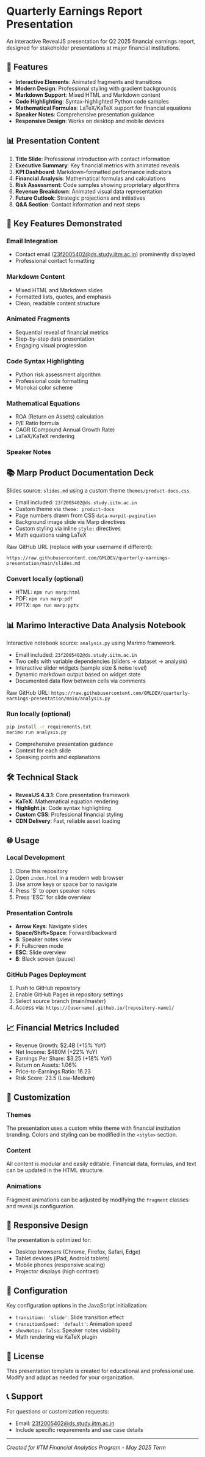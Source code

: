 # Quarterly Earnings Report Presentation

An interactive RevealJS presentation for Q2 2025 financial earnings report, designed for stakeholder presentations at major financial institutions.

## 🚀 Features

- **Interactive Elements**: Animated fragments and transitions
- **Modern Design**: Professional styling with gradient backgrounds
- **Markdown Support**: Mixed HTML and Markdown content
- **Code Highlighting**: Syntax-highlighted Python code samples
- **Mathematical Formulas**: LaTeX/KaTeX support for financial equations
- **Speaker Notes**: Comprehensive presentation guidance
- **Responsive Design**: Works on desktop and mobile devices

## 📊 Presentation Content

1. **Title Slide**: Professional introduction with contact information
2. **Executive Summary**: Key financial metrics with animated reveals
3. **KPI Dashboard**: Markdown-formatted performance indicators
4. **Financial Analysis**: Mathematical formulas and calculations
5. **Risk Assessment**: Code samples showing proprietary algorithms
6. **Revenue Breakdown**: Animated visual data representation
7. **Future Outlook**: Strategic projections and initiatives
8. **Q&A Section**: Contact information and next steps

## 🎯 Key Features Demonstrated

### Email Integration
- Contact email (23f2005402@ds.study.iitm.ac.in) prominently displayed
- Professional contact formatting

### Markdown Content
- Mixed HTML and Markdown slides
- Formatted lists, quotes, and emphasis
- Clean, readable content structure

### Animated Fragments
- Sequential reveal of financial metrics
- Step-by-step data presentation
- Engaging visual progression

### Code Syntax Highlighting
- Python risk assessment algorithm
- Professional code formatting
- Monokai color scheme

### Mathematical Equations
- ROA (Return on Assets) calculation
- P/E Ratio formula
- CAGR (Compound Annual Growth Rate)
- LaTeX/KaTeX rendering

### Speaker Notes
## 📚 Marp Product Documentation Deck

Slides source: `slides.md` using a custom theme `themes/product-docs.css`.

- Email included: `23f2005402@ds.study.iitm.ac.in`
- Custom theme via `theme: product-docs`
- Page numbers drawn from CSS `data-marpit-pagination`
- Background image slide via Marp directives
- Custom styling via inline `style:` directives
- Math equations using LaTeX

Raw GitHub URL (replace with your username if different):

`https://raw.githubusercontent.com/GMLDEV/quarterly-earnings-presentation/main/slides.md`

### Convert locally (optional)

- HTML: `npm run marp:html`
- PDF: `npm run marp:pdf`
- PPTX: `npm run marp:pptx`

## 📊 Marimo Interactive Data Analysis Notebook

Interactive notebook source: `analysis.py` using Marimo framework.

- Email included: `23f2005402@ds.study.iitm.ac.in`
- Two cells with variable dependencies (sliders → dataset → analysis)
- Interactive slider widgets (sample size & noise level)
- Dynamic markdown output based on widget state  
- Documented data flow between cells via comments

Raw GitHub URL:
`https://raw.githubusercontent.com/GMLDEV/quarterly-earnings-presentation/main/analysis.py`

### Run locally (optional)

```bash
pip install -r requirements.txt
marimo run analysis.py
```

- Comprehensive presentation guidance
- Context for each slide
- Speaking points and explanations

## 🛠 Technical Stack

- **RevealJS 4.3.1**: Core presentation framework
- **KaTeX**: Mathematical equation rendering
- **Highlight.js**: Code syntax highlighting
- **Custom CSS**: Professional financial styling
- **CDN Delivery**: Fast, reliable asset loading

## 🌐 Usage

### Local Development
1. Clone this repository
2. Open `index.html` in a modern web browser
3. Use arrow keys or space bar to navigate
4. Press 'S' to open speaker notes
5. Press 'ESC' for slide overview

### Presentation Controls
- **Arrow Keys**: Navigate slides
- **Space/Shift+Space**: Forward/backward
- **S**: Speaker notes view
- **F**: Fullscreen mode
- **ESC**: Slide overview
- **B**: Black screen (pause)

### GitHub Pages Deployment
1. Push to GitHub repository
2. Enable GitHub Pages in repository settings
3. Select source branch (main/master)
4. Access via: `https://[username].github.io/[repository-name]/`

## 📈 Financial Metrics Included

- Revenue Growth: $2.4B (+15% YoY)
- Net Income: $480M (+22% YoY)
- Earnings Per Share: $3.25 (+18% YoY)
- Return on Assets: 1.06%
- Price-to-Earnings Ratio: 16.23
- Risk Score: 23.5 (Low-Medium)

## 🎨 Customization

### Themes
The presentation uses a custom white theme with financial institution branding. Colors and styling can be modified in the `<style>` section.

### Content
All content is modular and easily editable. Financial data, formulas, and text can be updated in the HTML structure.

### Animations
Fragment animations can be adjusted by modifying the `fragment` classes and reveal.js configuration.

## 📱 Responsive Design

The presentation is optimized for:
- Desktop browsers (Chrome, Firefox, Safari, Edge)
- Tablet devices (iPad, Android tablets)
- Mobile phones (responsive scaling)
- Projector displays (high contrast)

## 🔧 Configuration

Key configuration options in the JavaScript initialization:
- `transition: 'slide'`: Slide transition effect
- `transitionSpeed: 'default'`: Animation speed
- `showNotes: false`: Speaker notes visibility
- Math rendering via KaTeX plugin

## 📄 License

This presentation template is created for educational and professional use. Modify and adapt as needed for your organization.

## 📞 Support

For questions or customization requests:
- Email: 23f2005402@ds.study.iitm.ac.in
- Include specific requirements and use case details

---

*Created for IITM Financial Analytics Program - May 2025 Term*
